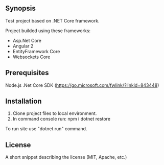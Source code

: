 ## Synopsis

Test project based on .NET Core framework.

Project builded using these frameworks:

- Asp.Net Core
- Angular 2
- EntityFramework Core
- Websockets Core

## Prerequisites

Node.js
.Net Core SDK (https://go.microsoft.com/fwlink/?linkid=843448)

## Installation

1. Clone project files to local environment.
2. In command console run:
     npm i
     dotnet restore

To run site use "dotnet run" command.

## License

A short snippet describing the license (MIT, Apache, etc.)